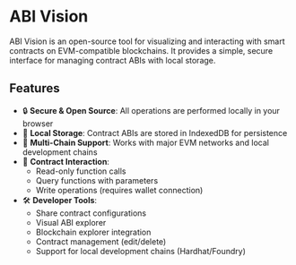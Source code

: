 # ABI Vision

ABI Vision is an open-source tool for visualizing and interacting with smart contracts on EVM-compatible blockchains. It provides a simple, secure interface for managing contract ABIs with local storage.

## Features

- 🔒 **Secure & Open Source**: All operations are performed locally in your browser
- 💾 **Local Storage**: Contract ABIs are stored in IndexedDB for persistence
- 🔗 **Multi-Chain Support**: Works with major EVM networks and local development chains
- 🎯 **Contract Interaction**: 
  - Read-only function calls
  - Query functions with parameters
  - Write operations (requires wallet connection)
- 🛠 **Developer Tools**:
  - Share contract configurations
  - Visual ABI explorer
  - Blockchain explorer integration
  - Contract management (edit/delete)
  - Support for local development chains (Hardhat/Foundry)
